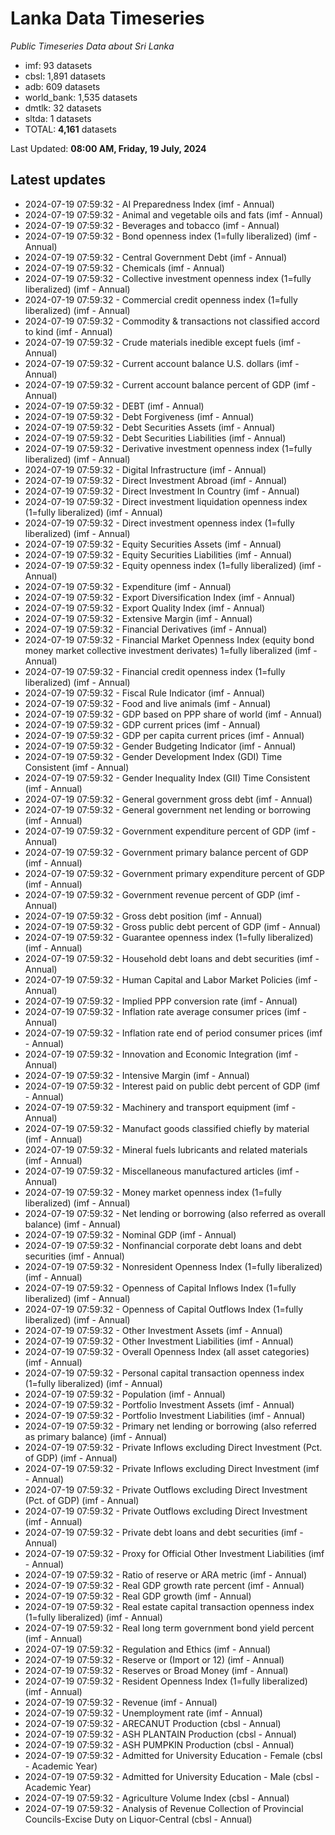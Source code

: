 # Lanka Data Timeseries
*Public Timeseries Data about Sri Lanka*

* imf: 93 datasets
* cbsl: 1,891 datasets
* adb: 609 datasets
* world_bank: 1,535 datasets
* dmtlk: 32 datasets
* sltda: 1 datasets
* TOTAL: **4,161** datasets

Last Updated: **08:00 AM, Friday, 19 July, 2024**

## Latest updates

* 2024-07-19 07:59:32 - AI Preparedness Index (imf - Annual)
* 2024-07-19 07:59:32 - Animal and vegetable oils and fats (imf - Annual)
* 2024-07-19 07:59:32 - Beverages and tobacco (imf - Annual)
* 2024-07-19 07:59:32 - Bond openness index (1=fully liberalized) (imf - Annual)
* 2024-07-19 07:59:32 - Central Government Debt (imf - Annual)
* 2024-07-19 07:59:32 - Chemicals (imf - Annual)
* 2024-07-19 07:59:32 - Collective investment openness index (1=fully liberalized) (imf - Annual)
* 2024-07-19 07:59:32 - Commercial credit openness index (1=fully liberalized) (imf - Annual)
* 2024-07-19 07:59:32 - Commodity & transactions not classified accord to kind (imf - Annual)
* 2024-07-19 07:59:32 - Crude materials inedible except fuels (imf - Annual)
* 2024-07-19 07:59:32 - Current account balance U.S. dollars (imf - Annual)
* 2024-07-19 07:59:32 - Current account balance percent of GDP (imf - Annual)
* 2024-07-19 07:59:32 - DEBT (imf - Annual)
* 2024-07-19 07:59:32 - Debt Forgiveness (imf - Annual)
* 2024-07-19 07:59:32 - Debt Securities Assets (imf - Annual)
* 2024-07-19 07:59:32 - Debt Securities Liabilities (imf - Annual)
* 2024-07-19 07:59:32 - Derivative investment openness index (1=fully liberalized) (imf - Annual)
* 2024-07-19 07:59:32 - Digital Infrastructure (imf - Annual)
* 2024-07-19 07:59:32 - Direct Investment Abroad (imf - Annual)
* 2024-07-19 07:59:32 - Direct Investment In Country (imf - Annual)
* 2024-07-19 07:59:32 - Direct investment liquidation openness index (1=fully liberalized) (imf - Annual)
* 2024-07-19 07:59:32 - Direct investment openness index (1=fully liberalized) (imf - Annual)
* 2024-07-19 07:59:32 - Equity Securities Assets (imf - Annual)
* 2024-07-19 07:59:32 - Equity Securities Liabilities (imf - Annual)
* 2024-07-19 07:59:32 - Equity openness index (1=fully liberalized) (imf - Annual)
* 2024-07-19 07:59:32 - Expenditure (imf - Annual)
* 2024-07-19 07:59:32 - Export Diversification Index (imf - Annual)
* 2024-07-19 07:59:32 - Export Quality Index (imf - Annual)
* 2024-07-19 07:59:32 - Extensive Margin (imf - Annual)
* 2024-07-19 07:59:32 - Financial Derivatives (imf - Annual)
* 2024-07-19 07:59:32 - Financial Market Openness Index (equity bond money market collective investment derivates) 1=fully liberalized (imf - Annual)
* 2024-07-19 07:59:32 - Financial credit openness index (1=fully liberalized) (imf - Annual)
* 2024-07-19 07:59:32 - Fiscal Rule Indicator (imf - Annual)
* 2024-07-19 07:59:32 - Food and live animals (imf - Annual)
* 2024-07-19 07:59:32 - GDP based on PPP share of world (imf - Annual)
* 2024-07-19 07:59:32 - GDP current prices (imf - Annual)
* 2024-07-19 07:59:32 - GDP per capita current prices (imf - Annual)
* 2024-07-19 07:59:32 - Gender Budgeting Indicator (imf - Annual)
* 2024-07-19 07:59:32 - Gender Development Index (GDI) Time Consistent (imf - Annual)
* 2024-07-19 07:59:32 - Gender Inequality Index (GII) Time Consistent (imf - Annual)
* 2024-07-19 07:59:32 - General government gross debt (imf - Annual)
* 2024-07-19 07:59:32 - General government net lending or borrowing (imf - Annual)
* 2024-07-19 07:59:32 - Government expenditure percent of GDP (imf - Annual)
* 2024-07-19 07:59:32 - Government primary balance percent of GDP (imf - Annual)
* 2024-07-19 07:59:32 - Government primary expenditure percent of GDP (imf - Annual)
* 2024-07-19 07:59:32 - Government revenue percent of GDP (imf - Annual)
* 2024-07-19 07:59:32 - Gross debt position (imf - Annual)
* 2024-07-19 07:59:32 - Gross public debt percent of GDP (imf - Annual)
* 2024-07-19 07:59:32 - Guarantee openness index (1=fully liberalized) (imf - Annual)
* 2024-07-19 07:59:32 - Household debt loans and debt securities (imf - Annual)
* 2024-07-19 07:59:32 - Human Capital and Labor Market Policies (imf - Annual)
* 2024-07-19 07:59:32 - Implied PPP conversion rate (imf - Annual)
* 2024-07-19 07:59:32 - Inflation rate average consumer prices (imf - Annual)
* 2024-07-19 07:59:32 - Inflation rate end of period consumer prices (imf - Annual)
* 2024-07-19 07:59:32 - Innovation and Economic Integration (imf - Annual)
* 2024-07-19 07:59:32 - Intensive Margin (imf - Annual)
* 2024-07-19 07:59:32 - Interest paid on public debt percent of GDP (imf - Annual)
* 2024-07-19 07:59:32 - Machinery and transport equipment (imf - Annual)
* 2024-07-19 07:59:32 - Manufact goods classified chiefly by material (imf - Annual)
* 2024-07-19 07:59:32 - Mineral fuels lubricants and related materials (imf - Annual)
* 2024-07-19 07:59:32 - Miscellaneous manufactured articles (imf - Annual)
* 2024-07-19 07:59:32 - Money market openness index (1=fully liberalized) (imf - Annual)
* 2024-07-19 07:59:32 - Net lending or borrowing (also referred as overall balance) (imf - Annual)
* 2024-07-19 07:59:32 - Nominal GDP (imf - Annual)
* 2024-07-19 07:59:32 - Nonfinancial corporate debt loans and debt securities (imf - Annual)
* 2024-07-19 07:59:32 - Nonresident Openness Index (1=fully liberalized) (imf - Annual)
* 2024-07-19 07:59:32 - Openness of Capital Inflows Index (1=fully liberalized) (imf - Annual)
* 2024-07-19 07:59:32 - Openness of Capital Outflows Index (1=fully liberalized) (imf - Annual)
* 2024-07-19 07:59:32 - Other Investment Assets (imf - Annual)
* 2024-07-19 07:59:32 - Other Investment Liabilities (imf - Annual)
* 2024-07-19 07:59:32 - Overall Openness Index (all asset categories) (imf - Annual)
* 2024-07-19 07:59:32 - Personal capital transaction openness index (1=fully liberalized) (imf - Annual)
* 2024-07-19 07:59:32 - Population (imf - Annual)
* 2024-07-19 07:59:32 - Portfolio Investment Assets (imf - Annual)
* 2024-07-19 07:59:32 - Portfolio Investment Liabilities (imf - Annual)
* 2024-07-19 07:59:32 - Primary net lending or borrowing (also referred as primary balance) (imf - Annual)
* 2024-07-19 07:59:32 - Private Inflows excluding Direct Investment (Pct. of GDP) (imf - Annual)
* 2024-07-19 07:59:32 - Private Inflows excluding Direct Investment (imf - Annual)
* 2024-07-19 07:59:32 - Private Outflows excluding Direct Investment (Pct. of GDP) (imf - Annual)
* 2024-07-19 07:59:32 - Private Outflows excluding Direct Investment (imf - Annual)
* 2024-07-19 07:59:32 - Private debt loans and debt securities (imf - Annual)
* 2024-07-19 07:59:32 - Proxy for Official Other Investment Liabilities (imf - Annual)
* 2024-07-19 07:59:32 - Ratio of reserve or ARA metric (imf - Annual)
* 2024-07-19 07:59:32 - Real GDP growth rate percent (imf - Annual)
* 2024-07-19 07:59:32 - Real GDP growth (imf - Annual)
* 2024-07-19 07:59:32 - Real estate capital transaction openness index (1=fully liberalized) (imf - Annual)
* 2024-07-19 07:59:32 - Real long term government bond yield percent (imf - Annual)
* 2024-07-19 07:59:32 - Regulation and Ethics (imf - Annual)
* 2024-07-19 07:59:32 - Reserve or (Import or 12) (imf - Annual)
* 2024-07-19 07:59:32 - Reserves or Broad Money (imf - Annual)
* 2024-07-19 07:59:32 - Resident Openness Index (1=fully liberalized) (imf - Annual)
* 2024-07-19 07:59:32 - Revenue (imf - Annual)
* 2024-07-19 07:59:32 - Unemployment rate (imf - Annual)
* 2024-07-19 07:59:32 - ARECANUT Production (cbsl - Annual)
* 2024-07-19 07:59:32 - ASH PLANTAIN Production (cbsl - Annual)
* 2024-07-19 07:59:32 - ASH PUMPKIN Production (cbsl - Annual)
* 2024-07-19 07:59:32 - Admitted for University Education - Female (cbsl - Academic Year)
* 2024-07-19 07:59:32 - Admitted for University Education - Male (cbsl - Academic Year)
* 2024-07-19 07:59:32 - Agriculture Volume Index (cbsl - Annual)
* 2024-07-19 07:59:32 - Analysis of Revenue Collection of Provincial Councils-Excise Duty on Liquor-Central (cbsl - Annual)